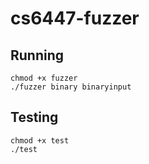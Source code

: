 # cs6447-fuzzer

## Running

```
chmod +x fuzzer
./fuzzer binary binaryinput
```

## Testing

```
chmod +x test
./test
```
